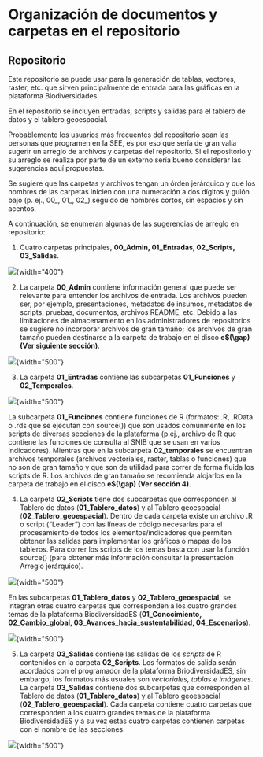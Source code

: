 # Organización de documentos y carpetas en el repositorio


## Repositorio

Este repositorio se puede usar para la generación de tablas, vectores, raster, etc. que sirven principalmente de entrada para las gráficas en la plataforma Biodiversidades. 

En el repositorio se incluyen entradas, scripts y salidas para el tablero de datos y el tablero geoespacial. 

Probablemente los usuarios más frecuentes del repositorio sean las personas que programen en la SEE, es por eso que sería de gran valía sugerir un arreglo de archivos y carpetas del repositorio. Si el repositorio y su arreglo se realiza por parte de un externo sería bueno considerar las sugerencias aquí propuestas.


Se sugiere que las carpetas y archivos tengan un órden jerárquico y que los nombres de las carpetas inicien con una numeración a dos dígitos y guión bajo (p. ej., 00_, 01_, 02_) seguido de nombres cortos, sin espacios y sin acentos. 

A continuación, se enumeran algunas de las sugerencias de arreglo en repositorio:


1. Cuatro carpetas principales, **00_Admin, 01_Entradas, 02_Scripts, 03_Salidas**.

![](C:/Users/ogodinez/Documents/CnM/PruebaLibro/Libro_Prueba1/images/31.png){width="400"}


2. La carpeta **00_Admin** contiene información general que puede ser relevante para entender los archivos de entrada. Los archivos pueden ser, por ejemplo, presentaciones, metadatos de insumos, metadatos de scripts, pruebas, documentos, archivos README, etc. Debido a las limitaciones de almacenamiento en los administradores de repositorios se sugiere no incorporar archivos de gran tamaño; los archivos de gran tamaño pueden destinarse a la carpeta de trabajo en el disco **e$(\\gap) (Ver siguiente sección)**.

![](C:/Users/ogodinez/Documents/CnM/PruebaLibro/Libro_Prueba1/images/32.png){width="500"}



3. La carpeta **01_Entradas** contiene las subcarpetas **01_Funciones** y **02_Temporales**.


![](C:/Users/ogodinez/Documents/CnM/PruebaLibro/Libro_Prueba1/images/33.png){width="500"}


La subcarpeta **01_Funciones** contiene funciones de R (formatos: .R, .RData o .rds que se ejecutan con source()) que son usados comúnmente en los scripts de diversas secciones de la plataforma (p.ej., archivo de R que contiene las funciones de consulta al SNIB que se usan en varios indicadores). Mientras que en la subcarpeta **02_temporales** se encuentran archivos temporales (archivos vectoriales, raster, tablas o funciones) que no son de gran tamaño y que son de utilidad para correr de forma fluida los scripts de R. Los archivos de gran tamaño se recomienda alojarlos en la carpeta de trabajo en el disco **e$(\\gap) (Ver sección 4)**.



4. La carpeta **02_Scripts** tiene dos subcarpetas que corresponden al Tablero de datos (**01_Tablero_datos**) y al Tablero geoespacial (**02_Tablero_geoespacial**). Dentro de cada carpeta existe un archivo .R o script  (“Leader”) con las líneas de código necesarias para el procesamiento de todos los elementos/indicadores que permiten obtener las salidas para implementar los gráficos o mapas de los tableros. Para correr los scripts de los temas basta con usar la función source() (para obtener más información consultar la presentación Arreglo jerárquico).

![](C:/Users/ogodinez/Documents/CnM/PruebaLibro/Libro_Prueba1/images/34.png){width="500"}


En las subcarpetas **01_Tablero_datos** y **02_Tablero_geoespacial**, se integran otras cuatro carpetas que corresponden a los cuatro grandes temas de la plataforma BiodiversidadES (**01_Conocimiento, 02_Cambio_global, 03_Avances_hacia_sustentabilidad, 04_Escenarios**). 


![](C:/Users/ogodinez/Documents/CnM/PruebaLibro/Libro_Prueba1/images/35.png){width="500"}



5. La carpeta **03_Salidas** contiene las salidas de los *scripts* de R contenidos en la carpeta **02_Scripts**. Los formatos de salida serán acordados con el programador de la plataforma BriodiversidadES, sin embargo, los formatos más usuales son *vectoriales, tablas e imágenes*. La carpeta **03_Salidas** contiene dos subcarpetas que corresponden al Tablero de datos (**01_Tablero_datos**) y al Tablero geoespacial (**02_Tablero_geoespacial**). Cada carpeta contiene cuatro carpetas que corresponden a los cuatro grandes temas de la plataforma BiodiversidadES y a su vez estas cuatro carpetas contienen carpetas con el nombre de las secciones.


![](C:/Users/ogodinez/Documents/CnM/PruebaLibro/Libro_Prueba1/images/36.png){width="500"}
